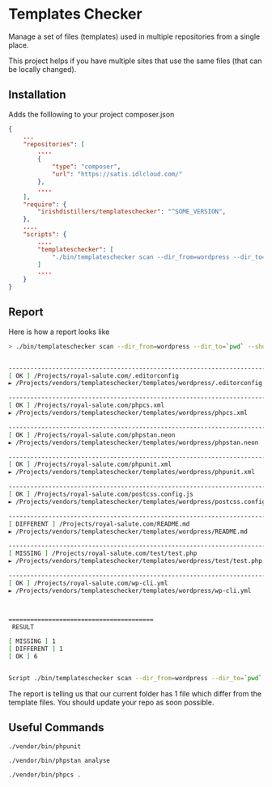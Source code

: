 # Templates Checker

Manage a set of files (templates) used in multiple repositories from a single place.

This project helps if you have multiple sites that use the same files (that can be locally changed).

## Installation

Adds the folllowing to your project composer.json

```json
{
	...
	"repositories": [
		....
		{
			"type": "composer",
			"url": "https://satis.idlcloud.com/"
		},
		....
	],
	"require": {
		"irishdistillers/templateschecker": "^SOME_VERSION",
	},
    ....
	"scripts": {
		....
		"templateschecker": [
			"./bin/templateschecker scan --dir_from=wordpress --dir_to=`pwd` --show=different,ok,missing"
		]
        ....
	}
}
```

## Report

Here is how a report looks like

```bash
> ./bin/templateschecker scan --dir_from=wordpress --dir_to=`pwd` --show=different,ok,missing


--------------------------------------------------------------------------------
[ OK ] /Projects/royal-salute.com/.editorconfig
► /Projects/vendors/templateschecker/templates/wordpress/.editorconfig

--------------------------------------------------------------------------------
[ OK ] /Projects/royal-salute.com/phpcs.xml
► /Projects/vendors/templateschecker/templates/wordpress/phpcs.xml

--------------------------------------------------------------------------------
[ OK ] /Projects/royal-salute.com/phpstan.neon
► /Projects/vendors/templateschecker/templates/wordpress/phpstan.neon

--------------------------------------------------------------------------------
[ OK ] /Projects/royal-salute.com/phpunit.xml
► /Projects/vendors/templateschecker/templates/wordpress/phpunit.xml

--------------------------------------------------------------------------------
[ OK ] /Projects/royal-salute.com/postcss.config.js
► /Projects/vendors/templateschecker/templates/wordpress/postcss.config.js

--------------------------------------------------------------------------------
[ DIFFERENT ] /Projects/royal-salute.com/README.md
► /Projects/vendors/templateschecker/templates/wordpress/README.md

--------------------------------------------------------------------------------
[ MISSING ] /Projects/royal-salute.com/test/test.php
► /Projects/vendors/templateschecker/templates/wordpress/test/test.php

--------------------------------------------------------------------------------
[ OK ] /Projects/royal-salute.com/wp-cli.yml
► /Projects/vendors/templateschecker/templates/wordpress/wp-cli.yml



========================================
 RESULT

[ MISSING ] 1
[ DIFFERENT ] 1
[ OK ] 6


Script ./bin/templateschecker scan --dir_from=wordpress --dir_to=`pwd` --show=different,ok,missing handling the code-sniff event returned with error code 1
```

The report is telling us that our current folder has 1 file which differ from the template files.
You should update your repo as soon possible.

## Useful Commands

`./vendor/bin/phpunit`

`./vendor/bin/phpstan analyse`

`./vendor/bin/phpcs .`
